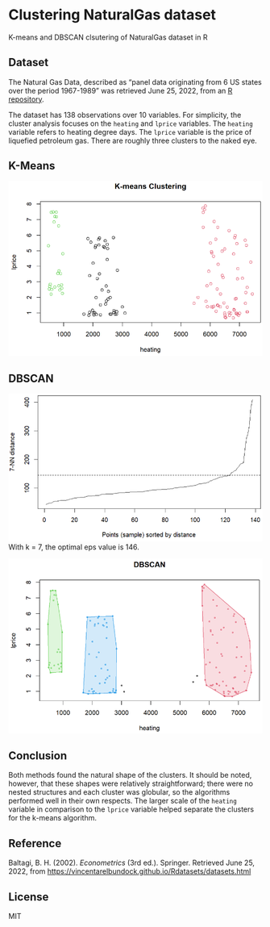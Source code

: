 # Clustering NaturalGas dataset
K-means and DBSCAN clsutering of NaturalGas dataset in R

## Dataset
The Natural Gas Data, described as “panel data originating from 6 US states over the period 1967-1989” was retrieved June 25, 2022, from an [R repository](https://vincentarelbundock.github.io/Rdatasets/datasets.html).

The dataset has 138 observations over 10 variables.  For simplicity, the cluster analysis focuses on the `heating` and `lprice` variables.  The `heating` variable refers to heating degree days.  The `lprice` variable is the price of liquefied petroleum gas.  There are roughly three clusters to the naked eye.

## K-Means
![](figs/k-means_cluster.png)

## DBSCAN
![](figs/eps.png)
With k = 7, the optimal eps value is 146.

![](figs/dbscan_cluster.png)

## Conclusion
Both methods found the natural shape of the clusters.  It should be noted, however, that these shapes were relatively straightforward; there were no nested structures and each cluster was globular, so the algorithms performed well in their own respects.  The larger scale of the `heating` variable in comparison to the `lprice` variable helped separate the clusters for the k-means algorithm.

## Reference
Baltagi, B. H. (2002). *Econometrics* (3rd ed.). Springer. Retrieved June 25, 2022, from [https://vincentarelbundock.github.io/Rdatasets/datasets.html ](https://vincentarelbundock.github.io/Rdatasets/datasets.html)


## License
MIT
